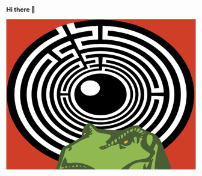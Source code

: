 ### Hi there 👋

<div align="center" class=holder>
<img src="https://raw.githubusercontent.com/StevenACoffman/StevenACoffman/master/header.svg" width="800" height="400" border=0 />
</div>

<!--
**StevenACoffman/StevenACoffman** is a ✨ _special_ ✨ repository because its `README.md` (this file) appears on your GitHub profile.

Here are some ideas to get you started:

- 🔭 I’m currently working on ...
- 🌱 I’m currently learning ...
- 👯 I’m looking to collaborate on ...
- 🤔 I’m looking for help with ...
- 💬 Ask me about ...
- 📫 How to reach me: ...
- 😄 Pronouns: ...
- ⚡ Fun fact: ...
-->
